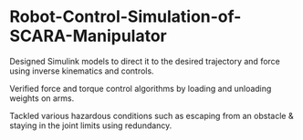 # Robot-Control-Simulation-of-SCARA-Manipulator

Designed Simulink models to direct it to the desired trajectory and force using inverse kinematics and controls.

Verified force and torque control algorithms by loading and unloading weights on arms.

Tackled various hazardous conditions such as escaping from an obstacle &amp; staying in the joint limits using redundancy.
